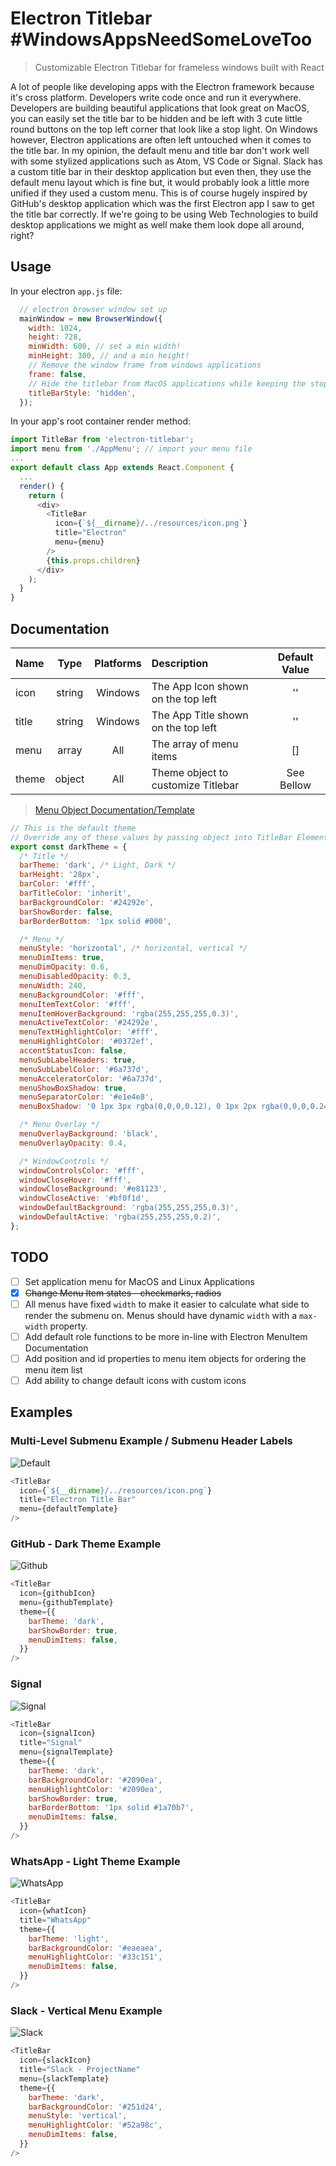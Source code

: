 # Electron Titlebar #WindowsAppsNeedSomeLoveToo

> Customizable Electron Titlebar for frameless windows built with React

A lot of people like developing apps with the Electron framework because it's cross platform. Developers write code once and run it everywhere. Developers are building beautiful applications that look great on MacOS, you can easily set the title bar to be hidden and be left with 3 cute little round buttons on the top left corner that look like a stop light. On Windows however, Electron applications are often left untouched when it comes to the title bar. In my opinion, the default menu and title bar don't work well with some stylized applications such as Atom, VS Code or Signal. Slack has a custom title bar in their desktop application but even then, they use the default menu layout which is fine but, it would probably look a little more unified if they used a custom menu. This is of course hugely inspired by GitHub's desktop application which was the first Electron app I saw to get the title bar correctly. If we're going to be using Web Technologies to build desktop applications we might as well make them look dope all around, right?

## Usage

In your electron `app.js` file:

```js
  // electron browser window set up
  mainWindow = new BrowserWindow({
    width: 1024,
    height: 728,
    minWidth: 600, // set a min width!
    minHeight: 300, // and a min height!
    // Remove the window frame from windows applications
    frame: false,
    // Hide the titlebar from MacOS applications while keeping the stop lights
    titleBarStyle: 'hidden',
  });
```

In your app's root container render method:

```js
import TitleBar from 'electron-titlebar';
import menu from './AppMenu'; // import your menu file
...
export default class App extends React.Component {
  ...
  render() {
    return (
      <div>
        <TitleBar
          icon={`${__dirname}/../resources/icon.png`}
          title="Electron"
          menu={menu}
        />
        {this.props.children}
      </div>
    );
  }
}
```

## Documentation

| Name | Type | Platforms | Description | Default Value |
| :--------- | :--: | :----------: | :------- | :----: |
| icon | string | Windows |The App Icon shown on the top left | '' |
| title | string | Windows |The App Title shown on the top left | '' |
| menu | array | All | The array of menu items | [] |
| theme | object | All | Theme object to customize Titlebar | See Bellow |

> [Menu Object Documentation/Template](https://electronjs.org/docs/api/menu "Electron Menu Documentation")

```js
// This is the default theme
// Override any of these values by passing object into TitleBar Element via the theme property
export const darkTheme = {
  /* Title */
  barTheme: 'dark', /* Light, Dark */
  barHeight: '28px',
  barColor: '#fff',
  barTitleColor: 'inherit',
  barBackgroundColor: '#24292e',
  barShowBorder: false,
  barBorderBottom: '1px solid #000',

  /* Menu */
  menuStyle: 'horizontal', /* horizontal, vertical */
  menuDimItems: true,
  menuDimOpacity: 0.6,
  menuDisabledOpacity: 0.3,
  menuWidth: 240,
  menuBackgroundColor: '#fff',
  menuItemTextColor: '#fff',
  menuItemHoverBackground: 'rgba(255,255,255,0.3)',
  menuActiveTextColor: '#24292e',
  menuTextHighlightColor: '#fff',
  menuHighlightColor: '#0372ef',
  accentStatusIcon: false,
  menuSubLabelHeaders: true,
  menuSubLabelColor: '#6a737d',
  menuAcceleratorColor: '#6a737d',
  menuShowBoxShadow: true,
  menuSeparatorColor: '#e1e4e8',
  menuBoxShadow: '0 1px 3px rgba(0,0,0,0.12), 0 1px 2px rgba(0,0,0,0.24)',

  /* Menu Overlay */
  menuOverlayBackground: 'black',
  menuOverlayOpacity: 0.4,

  /* WindowControls */
  windowControlsColor: '#fff',
  windowCloseHover: '#fff',
  windowCloseBackground: '#e81123',
  windowCloseActive: '#bf0f1d',
  windowDefaultBackground: 'rgba(255,255,255,0.3)',
  windowDefaultActive: 'rgba(255,255,255,0.2)',
};
```

## TODO

- [ ] Set application menu for MacOS and Linux Applications
- [x] ~~Change Menu Item states - checkmarks, radios~~
- [ ] All menus have fixed `width` to make it easier to calculate what side to render the submenu on. Menus should have dynamic `width` with a `max-width` property.
- [ ] Add default role functions to be more in-line with Electron MenuItem Documentation
- [ ] Add position and id properties to menu item objects for ordering the menu item list
- [ ] Add ability to change default icons with custom icons

## Examples

### Multi-Level Submenu Example / Submenu Header Labels

![Default][default]

```js
<TitleBar
  icon={`${__dirname}/../resources/icon.png`}
  title="Electron Title Bar"
  menu={defaultTemplate}
/>
```

### GitHub - Dark Theme Example

![Github][github]

```js
<TitleBar
  icon={githubIcon}
  menu={githubTemplate}
  theme={{
    barTheme: 'dark',
    barShowBorder: true,
    menuDimItems: false,
  }}
/>
```

### Signal

![Signal][signal]

```js
<TitleBar
  icon={signalIcon}
  title="Signal"
  menu={signalTemplate}
  theme={{
    barTheme: 'dark',
    barBackgroundColor: '#2090ea',
    menuHighlightColor: '#2090ea',
    barShowBorder: true,
    barBorderBottom: '1px solid #1a70b7',
    menuDimItems: false,
  }}
/>
```

### WhatsApp - Light Theme Example

![WhatsApp][what]

```js
<TitleBar
  icon={whatIcon}
  title="WhatsApp"
  theme={{
    barTheme: 'light',
    barBackgroundColor: '#eaeaea',
    menuHighlightColor: '#33c151',
    menuDimItems: false,
  }}
/>
```

### Slack - Vertical Menu Example

![Slack][slack]

```js
<TitleBar
  icon={slackIcon}
  title="Slack - ProjectName"
  menu={slackTemplate}
  theme={{
    barTheme: 'dark',
    barBackgroundColor: '#251d24',
    menuStyle: 'vertical',
    menuHighlightColor: '#52a98c',
    menuDimItems: false,
  }}
/>
```

[default]: ./app/images/DefaultExample.png "Default"
[github]: ./app/images/GithubExample.png "GitHub"
[slack]: ./app/images/SlackExample.png "Slack"
[signal]: ./app/images/SignalExample.png "Signal"
[what]: ./app/images/WhatsAppExample.png "WhatsApp"
